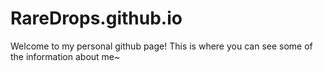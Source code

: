 # RareDrops.github.io

Welcome to my personal github page! This is where you can see some of the information about me~
